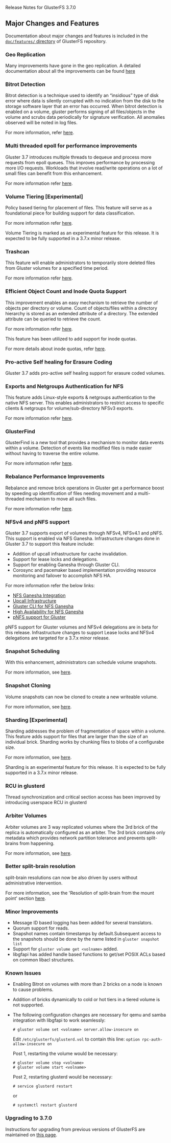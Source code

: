 Release Notes for GlusterFS 3.7.0

## Major Changes and Features

Documentation about major changes and features is  included in the [`doc/features/` directory](https://github.com/gluster/glusterdocs/tree/release-3.7.0-1/doc/Features) of GlusterFS repository.

### Geo Replication

Many improvements have gone in the geo replication. A detailed documentation about all the improvements can be found [here](https://github.com/gluster/glusterdocs/blob/master/release-notes/geo-rep-in-3.7.md)

### Bitrot Detection

Bitrot detection is a technique used to identify an “insidious” type of disk error where data is silently corrupted with no indication from the disk to the
storage software layer that an error has occurred. When bitrot detection is enabled on a volume, gluster performs signing of all files/objects in the volume and scrubs data periodically for signature verification. All anomalies observed will be noted in log files.

For more information, refer [here](https://github.com/gluster/glusterfs-specs/blob/master/done/GlusterFS%203.7/BitRot.md).

### Multi threaded epoll for performance improvements

Gluster 3.7 introduces multiple threads to dequeue and process more requests from epoll queues. This improves performance by processing more I/O requests. Workloads that involve read/write operations on a lot of small files can benefit from this enhancement.

For more information refer [here](https://github.com/gluster/glusterfs-specs/blob/master/done/GlusterFS%203.7/Small%20File%20Performance.md).

### Volume Tiering [Experimental]

Policy based tiering for placement of files. This feature will serve as a foundational piece for building support for data classification.

For more information refer [here](https://github.com/gluster/glusterfs-specs/blob/master/done/GlusterFS%203.7/Data%20Classification.md).

Volume Tiering is marked as an experimental feature for this release. It is expected to be fully supported in a 3.7.x minor release.

### Trashcan

This feature will enable administrators to temporarily store deleted files from Gluster volumes for a specified time period.

For more information refer [here](https://github.com/gluster/glusterfs-specs/blob/master/done/GlusterFS%203.7/Trash.md).

### Efficient Object Count and Inode Quota Support

This improvement enables an easy mechanism to retrieve the number of objects per directory or volume. Count of objects/files within a directory hierarchy is stored as an extended attribute of a directory. The extended attribute can be queried to retrieve the count.

For more information refer [here](https://github.com/gluster/glusterfs-specs/blob/master/done/GlusterFS%203.7/Object%20Count.md).

This feature has been utilized to add support for inode quotas.

For more details about inode quotas, refer [here](https://github.com/gluster/glusterfs-specs/blob/master/done/Features/quota-object-count.md).

### Pro-active Self healing for Erasure Coding

Gluster 3.7 adds pro-active self healing support for erasure coded volumes.

### Exports and Netgroups Authentication for NFS

This feature adds Linux-style exports & netgroups authentication to the native NFS server. This enables administrators to restrict access to specific clients & netgroups for volume/sub-directory NFSv3 exports.

For more information refer [here](https://github.com/gluster/glusterfs-specs/blob/master/done/GlusterFS%203.7/Exports%20and%20Netgroups%20Authentication.md).

### GlusterFind

GlusterFind is a new tool that provides a mechanism to monitor data events within a volume. Detection of events like modified files is made easier without having to traverse the entire volume.

For more information refer [here](../GlusterFS-Tools/glusterfind.md).

### Rebalance Performance Improvements

Rebalance and remove brick operations in Gluster get a performance boost by speeding up identification of files needing movement and a multi-threaded mechanism to move all such files.

For more information refer [here](https://github.com/gluster/glusterfs-specs/blob/master/done/GlusterFS%203.7/Improve%20Rebalance%20Performance.md).

### NFSv4 and pNFS support

Gluster 3.7 supports export of volumes through NFSv4, NFSv4.1 and pNFS. This support is enabled via NFS Ganesha. Infrastructure changes done in Gluster 3.7 to support this feature include:

- Addition of upcall infrastructure for cache invalidation.
- Support for lease locks and delegations.
- Support for enabling Ganesha through Gluster CLI.
- Corosync and pacemaker based implementation providing resource monitoring and failover to accomplish NFS HA.

For more information refer the below links:

- [NFS Ganesha Integration](https://github.com/gluster/glusterfs-specs/blob/master/done/Features/glusterfs_nfs-ganesha_integration.md)
- [Upcall Infrastructure](https://github.com/gluster/glusterfs-specs/blob/master/done/Features/upcall.md)
- [Gluster CLI for NFS Ganesha](https://github.com/gluster/glusterfs-specs/blob/master/done/GlusterFS%203.7/Gluster%20CLI%20for%20NFS%20Ganesha.md)
- [High Availability for NFS Ganesha](https://github.com/gluster/glusterfs-specs/blob/master/done/GlusterFS%203.7/HA%20for%20Ganesha.md)
- [pNFS support for Gluster](https://github.com/gluster/glusterfs-specs/blob/master/done/Features/mount_gluster_volume_using_pnfs.md)

pNFS support for Gluster volumes and NFSv4 delegations are in beta for this release. Infrastructure changes to support Lease locks and NFSv4 delegations are targeted for a 3.7.x minor release.

### Snapshot Scheduling

With this enhancement, administrators can schedule volume snapshots.

For more information, see [here](https://github.com/gluster/glusterfs-specs/blob/master/done/GlusterFS%203.7/Scheduling%20of%20Snapshot.md).

### Snapshot Cloning

Volume snapshots can now be cloned to create a new writeable volume.

For more information, see [here](https://github.com/gluster/glusterfs-specs/blob/master/done/GlusterFS%203.7/Clone%20of%20Snapshot.md).

### Sharding [Experimental]

Sharding addresses the problem of fragmentation of space within a volume. This feature adds support for files that are larger than the size of an individual brick. Sharding works by chunking files to blobs of a configurabe size.

For more information, see [here](https://github.com/gluster/glusterfs-specs/blob/master/done/GlusterFS%203.7/Sharding%20xlator.md).

Sharding is an experimental feature for this release. It is expected to be fully supported in a 3.7.x minor release.

### RCU in glusterd

Thread synchronization and critical section access has been improved by introducing userspace RCU in glusterd

### Arbiter Volumes

Arbiter volumes are 3 way replicated volumes where the 3rd brick of the replica is automatically configured as an arbiter. The 3rd brick contains only metadata which provides network partition tolerance and prevents split-brains from happening.

For more information, see [here](https://github.com/gluster/glusterfs-specs/blob/master/done/Features/afr-arbiter-volumes.md).

### Better split-brain resolution

split-brain resolutions can now be also driven by users without administrative intervention.

For more information, see the 'Resolution of split-brain from the mount point' section [here](https://github.com/gluster/glusterfs-specs/blob/master/done/Features/heal-info-and-split-brain-resolution.md).

### Minor Improvements

* Message ID based logging has been added for several translators.
* Quorum support for reads.
* Snapshot names contain timestamps by default.Subsequent access to the snapshots should be done by the name listed in `gluster snapshot list`
* Support for `gluster volume get <volname>` added.
* libgfapi has added handle based functions to get/set POSIX ACLs based on common libacl structures.

### Known Issues

* Enabling Bitrot on volumes with more than 2 bricks on a node is known to cause problems.
* Addition of bricks dynamically to cold or hot tiers in a tiered volume is not supported.
* The following configuration changes are necessary for qemu and samba integration with libgfapi to work seamlessly:

    ~~~
    # gluster volume set <volname> server.allow-insecure on
    ~~~

    Edit `/etc/glusterfs/glusterd.vol` to contain this line: `option rpc-auth-allow-insecure on`

    Post 1, restarting the volume would be necessary:

    ~~~
    # gluster volume stop <volname>
    # gluster volume start <volname>
    ~~~

    Post 2, restarting glusterd would be necessary:

    ~~~
    # service glusterd restart
    ~~~

    or

    ~~~
    # systemctl restart glusterd
    ~~~

### Upgrading to 3.7.0

Instructions for upgrading from previous versions of GlusterFS are maintained on [this page](../Upgrade-Guide/upgrade-to-3.7.md).

